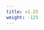 ```yaml
---
title: v1.25
weight: -125
---
```


<!--add blocks of content here to add more sections to the community page -->